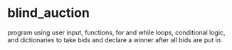 # blind_auction
program using user input, functions, for and while loops, conditional logic, and dictionaries to take bids and declare a winner after all bids are put in.
